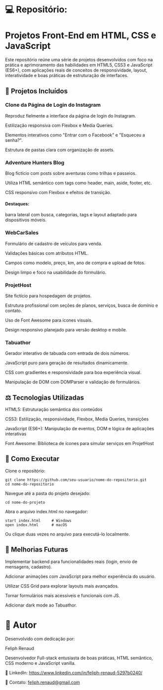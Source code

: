 # 💻 Repositório:

# Projetos Front-End em HTML, CSS e JavaScript

Este repositório reúne uma série de projetos desenvolvidos com foco na prática e aprimoramento das habilidades em HTML5, CSS3 e JavaScript (ES6+), com aplicações reais de conceitos de responsividade, layout, interatividade e boas práticas de estruturação de interfaces.

## 🌟 Projetos Incluídos

### Clone da Página de Login do Instagram

Reproduz fielmente a interface da página de login do Instagram.

Estilização responsiva com Flexbox e Media Queries.

Elementos interativos como "Entrar com o Facebook" e "Esqueceu a senha?".

Estrutura de pastas clara com organização de assets.

### Adventure Hunters Blog

Blog fictício com posts sobre aventuras como trilhas e passeios.

Utiliza HTML semântico com tags como header, main, aside, footer, etc.

CSS responsivo com Flexbox e efeitos de transição.

#### Destaques:

barra lateral com busca, categorias, tags e layout adaptado para dispositivos móveis.

### WebCarSales

Formulário de cadastro de veículos para venda.

Validações básicas com atributos HTML.

Campos como modelo, preço, km, ano de compra e upload de fotos.

Design limpo e foco na usabilidade do formulário.

### ProjetHost

Site fictício para hospedagem de projetos.

Estrutura profissional com seções de planos, serviços, busca de domínio e contato.

Uso de Font Awesome para ícones visuais.

Design responsivo planejado para versão desktop e mobile.

### Tabuathor

Gerador interativo de tabuada com entrada de dois números.

JavaScript puro para geração de resultados dinamicamente.

CSS com gradientes e responsividade para boa experiência visual.

Manipulação de DOM com DOMParser e validação de formulários.

## ⚖️ Tecnologias Utilizadas

HTML5: Estruturação semântica dos conteúdos

CSS3: Estilização, responsividade, Flexbox, Media Queries, transições

JavaScript (ES6+): Manipulação de eventos, DOM e lógica de aplicações interativas

Font Awesome: Biblioteca de ícones para simular serviços em ProjetHost

## 🚀 Como Executar

Clone o repositório:

    git clone https://github.com/seu-usuario/nome-do-repositorio.git
    cd nome-do-repositorio

Navegue até a pasta do projeto desejado:

    cd nome-do-projeto

Abra o arquivo index.html no navegador:

    start index.html     # Windows
    open index.html      # macOS

Ou clique duas vezes no arquivo para executá-lo localmente.

## 📅 Melhorias Futuras

Implementar backend para funcionalidades reais (login, envio de mensagens, cadastro).

Adicionar animações com JavaScript para melhor experiência do usuário.

Utilizar CSS Grid para explorar layouts mais avançados.

Tornar formulários mais acessíveis e funcionais com JS.

Adicionar dark mode ao Tabuathor.

# 👤 Autor

Desenvolvido com dedicação por:

Feliph Renaud

Desenvolvedor Full-stack entusiasta de boas práticas, HTML semântico, CSS moderno e JavaScript vanilla.

🔗 LinkedIn: https://www.linkedin.com/in/feliph-renaud-5297b0240/

📧 Contato: feliph.renaud@gmail.com
